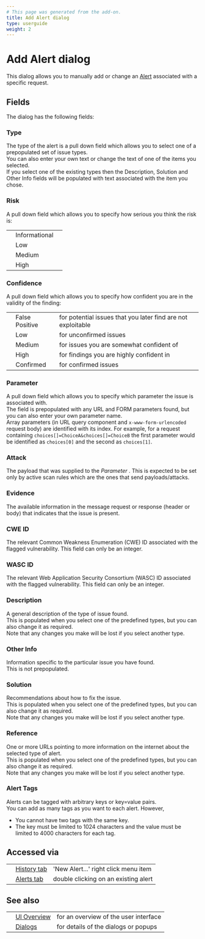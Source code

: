 ```yaml
---
# This page was generated from the add-on.
title: Add Alert dialog
type: userguide
weight: 2
---
```


# Add Alert dialog

This dialog allows you to manually add or change an [Alert](/docs/desktop/start/features/alerts/) associated
with a specific request.  

## Fields

The dialog has the following fields:

### Type

The type of the alert is a pull down field which allows you to select one of a prepopulated set of issue types.  
You can also enter your own text or change the text of one of the items you selected.  
If you select one of the existing types then the Description, Solution and Other Info fields will be populated with text associated with the item you chose.

### Risk

A pull down field which allows you to specify how serious you think the risk is:

|   |               |   |
|---|---------------|---|
|   | Informational |   |
|   | Low           |   |
|   | Medium        |   |
|   | High          |   |

### Confidence

A pull down field which allows you to specify how confident you are in the validity of the finding:

|   |                |                                                              |
|---|----------------|--------------------------------------------------------------|
|   | False Positive | for potential issues that you later find are not exploitable |
|   | Low            | for unconfirmed issues                                       |
|   | Medium         | for issues you are somewhat confident of                     |
|   | High           | for findings you are highly confident in                     |
|   | Confirmed      | for confirmed issues                                         |

### Parameter

A pull down field which allows you to specify which parameter the issue is associated with.  
The field is prepopulated with any URL and FORM parameters found, but you can also enter your own parameter name.  
Array parameters (in URL query component and `x-www-form-urlencoded` request body) are identified with its index. For example, for a request containing `choices[]=ChoiceA&choices[]=ChoiceB` the first parameter would be identified as `choices[0]` and the second as `choices[1]`.

### Attack

The payload that was supplied to the *Parameter* . This is expected to be set only by active scan rules which are the ones that send payloads/attacks.

### Evidence

The available information in the message request or response (header or body) that indicates that the issue is present.

### CWE ID

The relevant Common Weakness Enumeration (CWE) ID associated with the flagged vulnerability. This field can only be an integer.

### WASC ID

The relevant Web Application Security Consortium (WASC) ID associated with the flagged vulnerability. This field can only be an integer.

### Description

A general description of the type of issue found.  
This is populated when you select one of the predefined types, but you can also change it as required.  
Note that any changes you make will be lost if you select another type.

### Other Info

Information specific to the particular issue you have found.  
This is not prepopulated.

### Solution

Recommendations about how to fix the issue.  
This is populated when you select one of the predefined types, but you can also change it as required.  
Note that any changes you make will be lost if you select another type.

### Reference

One or more URLs pointing to more information on the internet about the selected type of alert.  
This is populated when you select one of the predefined types, but you can also change it as required.  
Note that any changes you make will be lost if you select another type.

### Alert Tags

Alerts can be tagged with arbitrary keys or key=value pairs.  
You can add as many tags as you want to each alert. However,

* You cannot have two tags with the same key.
* The key must be limited to 1024 characters and the value must be limited to 4000 characters for each tag.

## Accessed via

|   |                                               |                                      |
|---|-----------------------------------------------|--------------------------------------|
|   | [History tab](/docs/desktop/ui/tabs/history/) | 'New Alert...' right click menu item |
|   | [Alerts tab](/docs/desktop/ui/tabs/alerts/)   | double clicking on an existing alert |

## See also

|   |                                      |                                       |
|---|--------------------------------------|---------------------------------------|
|   | [UI Overview](/docs/desktop/ui/)     | for an overview of the user interface |
|   | [Dialogs](/docs/desktop/ui/dialogs/) | for details of the dialogs or popups  |
